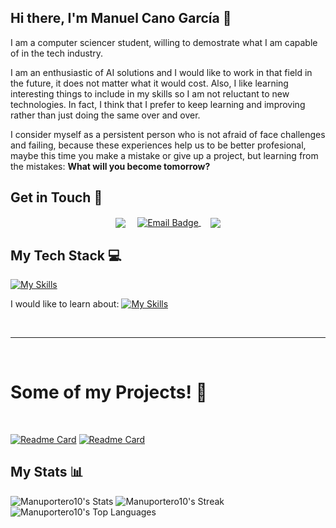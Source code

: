 ## Hi there, I'm Manuel Cano García 👋

I am a computer sciencer student, willing to demostrate what I am capable of in the tech industry.

I am an enthusiastic of AI solutions and I would like to work in that field in the future, it does not matter what it would cost. Also, I like learning interesting things to include in my skills so I am not reluctant to new technologies. In fact, I think that I prefer to keep learning and improving rather than just doing the same over and over.

I consider myself as a persistent person who is not afraid of face challenges and failing, because these experiences help us to be better profesional, maybe this time you make a mistake or give up a project, but learning from the mistakes:  **What will you become tomorrow?**

## Get in Touch 📱

<p align="center">
<a href="https://www.linkedin.com/in/manuel-cano-garcía/" target="blank"><img align="center" src="https://img.shields.io/badge/Manuel Cano García-blue?style=for-the-badge&logo=linkedin&logoColor=white" /></a> &nbsp;&nbsp;&nbsp; <a href="mailto:manuportero10@gmail.com" target="blank">
  <img align="center" src="https://img.shields.io/badge/manuportero10@gmial.com-red?style=for-the-badge&logo=gmail&logoColor=white" alt="Email Badge">
</a></a>    &nbsp;&nbsp;&nbsp;       <a href="https://www.github.com/Manuportero10" target="blank"><img align="center" src="https://img.shields.io/badge/Manuportero10-black?style=for-the-badge&logo=github&logoColor=white" /></a>
</p>

## My Tech Stack 💻
[![My Skills](https://skillicons.dev/icons?i=java,python,c,haskell,docker,fastapi,mysql,postgres,vscode,sklearn&theme=dark)](https://skillicons.dev)

I would like to learn about: [![My Skills](https://skillicons.dev/icons?i=tensorflow,react,pytorch,opencv,kubernetes,&theme=dark)](https://skillicons.dev)

<Br>
<hr>
<Br>
<h1>Some of my Projects! 🎨</h1>
<Br>
  
[![Readme Card](https://github-readme-stats.vercel.app/api/pin/?username=Manuportero10&repo=Project-PVGC&show_owner=true)](https://github.com/Manuportero10/Project-PVGC)
[![Readme Card](https://github-readme-stats.vercel.app/api/pin/?username=Manuportero10&repo=lab_ssdd&show_owner=true)](https://github.com/Manuportero10/lab_ssdd)

## My Stats 📊
![Manuportero10's Stats](https://github-readme-stats.vercel.app/api?username=Manuportero10&theme=vue-dark&show_icons=true&hide_border=true&count_private=true)
![Manuportero10's Streak](https://github-readme-streak-stats.herokuapp.com/?user=Manuportero10&theme=vue-dark&hide_border=true)
![Manuportero10's Top Languages](https://github-readme-stats.vercel.app/api/top-langs/?username=Manuportero10&theme=vue-dark&show_icons=true&hide_border=true&layout=compact)


